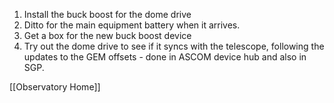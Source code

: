 1. Install the buck boost for the dome drive
2. Ditto for the main equipment battery when it arrives.
3. Get a box for the new buck boost device
4. Try out the dome drive to see if it syncs with the telescope, following the updates to the GEM  offsets - done in ASCOM device hub and also in SGP.

[[Observatory Home]]

